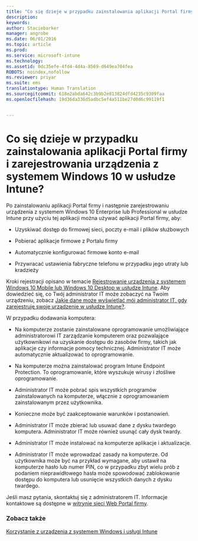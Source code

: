 ```yaml
---
title: "Co się dzieje w przypadku zainstalowania aplikacji Portal firmy i zarejestrowania urządzenia z systemem Windows 10 w usłudze Intune? | Microsoft Intune"
description: 
keywords: 
author: Staciebarker
manager: angrobe
ms.date: 06/01/2016
ms.topic: article
ms.prod: 
ms.service: microsoft-intune
ms.technology: 
ms.assetid: 0dc35efe-4fd4-4d4a-8569-d649ea704fea
ROBOTS: noindex,nofollow
ms.reviewer: priyar
ms.suite: ems
translationtype: Human Translation
ms.sourcegitcommit: 618e2abda642c3b9b2e813824dfd4235c9309faa
ms.openlocfilehash: 19d36da336d5adbc5ef4a511be27d0d6c99119f1


---
```



# Co się dzieje w przypadku zainstalowania aplikacji Portal firmy i zarejestrowania urządzenia z systemem Windows 10 w usłudze Intune?

Po zainstalowaniu aplikacji Portal firmy i następnie zarejestrowaniu urządzenia z systemem Windows 10 Enterprise lub Professional w usłudze Intune przy użyciu tej aplikacji można używać aplikacji Portal firmy, aby:

-   Uzyskiwać dostęp do firmowej sieci, poczty e-mail i plików służbowych

-   Pobierać aplikacje firmowe z Portalu firmy

-   Automatycznie konfigurować firmowe konto e-mail

-   Przywracać ustawienia fabryczne telefonu w przypadku jego utraty lub kradzieży

Kroki rejestracji opisano w temacie [Rejestrowanie urządzenia z systemem Windows 10 Mobile lub Windows 10 Desktop w usłudze Intune](enroll-your-w10-phone-or-w10-pc-windows.md). Aby dowiedzieć się, co Twój administrator IT może zobaczyć na Twoim urządzeniu, zobacz [Jakie dane może wyświetlać mój administrator IT, gdy zarejestruję swoje urządzenie w usłudze Intune?](what-can-your-it-administrator-see-when-you-enroll-your-device-in-intune-windows.md).

W przypadku dodawania komputera:

-   Na komputerze zostanie zainstalowane oprogramowanie umożliwiające administratorowi IT zarządzanie komputerem oraz pozwalające użytkownikowi na uzyskanie dostępu do zasobów firmy, takich jak aplikacje czy informacje pomocy technicznej. Administrator IT może automatycznie aktualizować to oprogramowanie.

-   Na komputerze można zainstalować program Intune Endpoint Protection. To oprogramowanie, które wyszukuje wirusy i złośliwe oprogramowanie.

-   Administrator IT może pobrać spis wszystkich programów zainstalowanych na komputerze, włącznie z oprogramowaniem zainstalowanym przez użytkownika.

-   Konieczne może być zaakceptowanie warunków i postanowień.

-   Administrator IT może zbierać lub usuwać dane z dysku twardego komputera. Administrator IT może również usunąć cały dysk twardy.

-   Administrator IT może instalować na komputerze aplikacje i aktualizacje.

-   Administrator IT może wprowadzać zasady na komputerze. Od użytkownika może być na przykład wymagane, aby ustawił na komputerze hasło lub numer PIN, co w przypadku zbyt wielu prób z podaniem nieprawidłowego hasła może spowodować zablokowanie dostępu do komputera lub usunięcie wszystkich danych z dysku twardego.

Jeśli masz pytania, skontaktuj się z administratorem IT. Informacje kontaktowe są dostępne w [witrynie sieci Web Portal firmy](http://portal.manage.microsoft.com).

### Zobacz także
[Korzystanie z urządzenia z systemem Windows i usługi Intune](using-your-windows-device-with-intune.md)



<!--HONumber=Jul16_HO4-->


